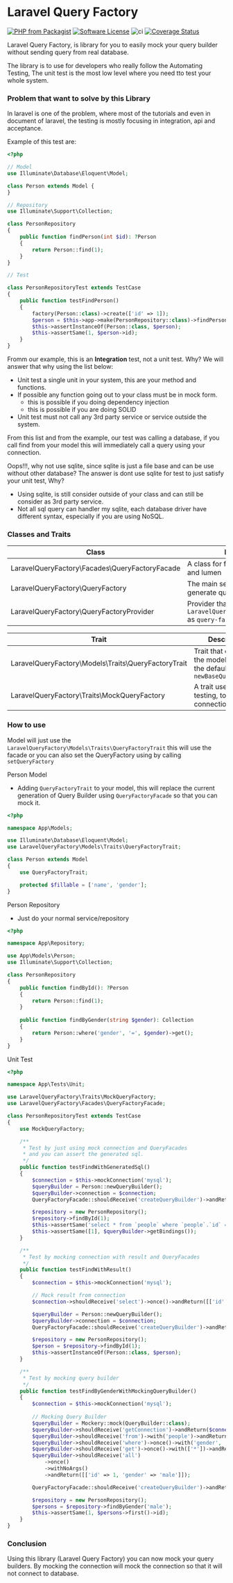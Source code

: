 # Laravel Query Factory

[![PHP from Packagist](https://img.shields.io/packagist/php-v/cydrickn/laravel-query-factory.svg)](https://packagist.org/packages/cydrickn/laravel-query-factory)
[![Software License](https://img.shields.io/packagist/l/cydrickn/laravel-query-factory.svg)](/LICENSE)
![ci](https://github.com/cydrickn/laravel-query-factory/workflows/ci/badge.svg?branch=master)
[![Coverage Status](https://coveralls.io/repos/github/cydrickn/laravel-query-factory/badge.svg?branch=master)](https://coveralls.io/github/cydrickn/laravel-query-factory?branch=master)

Laravel Query Factory, is library for you to  easily mock your
query builder without sending query from real database.

The library is to use for developers who really follow the Automating Testing,
The unit test is the most low level where you need tto test your whole system.

### Problem that want to solve by this Library

In laravel is one of the problem, where most of the tutorials and even
in document of laravel, the testing is mostly focusing in integration, api and acceptance.

Example of this test are:
```php
<?php

// Model
use Illuminate\Database\Eloquent\Model;

class Person extends Model {
}

// Repository
use Illuminate\Support\Collection;

class PersonRepository
{
    public function findPerson(int $id): ?Person
    {
        return Person::find(1);
    }
}

// Test

class PersonRepositoryTest extends TestCase
{
    public function testFindPerson()
    {
        factory(Person::class)->create(['id' => 1]);
        $person = $this->app->make(PersonRepository::class)->findPerson(1);
        $this->assertInstanceOf(Person::class, $person);
        $this->assertSame(1, $person->id);
    }
}
```

Fromm our example, this is an **Integration** test, not a unit test. Why?
We will answer that why using the list below:
* Unit test a single unit in your system, this are your method and functions.
* If possible any function going out to your class must be in mock form.
    - this is possible if you doing dependency injection
    - this is possible if you are doing SOLID
* Unit test must not call any 3rd party service or service outside the system.

From this list and from the example, our test was calling a database, if you call find from your model
this will immediately call a query using your connection.

Oops!!!, why not use sqlite, since sqlite is just a file base and can be use without other database?
The answer is dont use sqlite for test to just satisfy your unit test, Why?
* Using sqlite, is still consider outside of your class and can still be consider as 3rd party service.
* Not all sql query can handler my sqlite, each database driver have different syntax, especially if you are using
NoSQL.

### Classes and Traits

|Class|Description|
|-----|-----------|
|LaravelQueryFactory\Facades\QueryFactoryFacade|A class for facade use by laravel and lumen|
|LaravelQueryFactory\QueryFactory|The main service that will generate query builder|
|LaravelQueryFactory\QueryFactoryProvider|Provider that will register the `LaravelQueryFactory\QueryFactory` as `query-factory`|

|Trait|Description|
|-----|-----------|
|LaravelQueryFactory\Models\Traits\QueryFactoryTrait|Trait that can use by the model to replace the default `newBaseQueryBuilder`|
|LaravelQueryFactory\Traits\MockQueryFactory|A trait use for testing, to mock connection and pdo|

### How to use

Model will just use the `LaravelQueryFactory\Models\Traits\QueryFactoryTrait` this will use the facade or you can also
set the QueryFactory using by calling `setQueryFactory`

Person Model
- Adding `QueryFactoryTrait` to your model, this will replace the current generation of Query Builder
using `QueryFactoryFacade` so that you can mock it.
```php
<?php

namespace App\Models;

use Illuminate\Database\Eloquent\Model;
use LaravelQueryFactory\Models\Traits\QueryFactoryTrait;

class Person extends Model
{
    use QueryFactoryTrait;

    protected $fillable = ['name', 'gender'];
}
```

Person Repository
- Just do your normal service/repository
```php
<?php

namespace App\Repository;

use App\Models\Person;
use Illuminate\Support\Collection;

class PersonRepository
{
    public function findById(): ?Person
    {
        return Person::find(1);
    }
    
    public function findByGender(string $gender): Collection
    {
        return Person::where('gender', '=', $gender)->get();       
    }   
}
```

Unit Test
```php
<?php

namespace App\Tests\Unit;

use LaravelQueryFactory\Traits\MockQueryFactory;
use LaravelQueryFactory\Facades\QueryFactoryFacade;

class PersonRepositoryTest extends TestCase
{
    use MockQueryFactory;

    /**
     * Test by just using mock connection and QueryFacades
     * and you can assert the generated sql.
     */
    public function testFindWithGeneratedSql()
    {
        $connection = $this->mockConnection('mysql');
        $queryBuilder = Person::newQueryBuilder();
        $queryBuilder->connection = $connection;
        QueryFactoryFacade::shouldReceive('createQueryBuilder')->andReturn($queryBuilder);

        $repository = new PersonRepository();
        $repository->findById(1);
        $this->assertSame('select * from `people` where `people`.`id` = ? limit 1', $queryBuilder->toSql());
        $this->assertSame([1], $queryBuilder->getBindings());
    }

    /**
     * Test by mocking connection with result and QueryFacades
     */
    public function testFindWithResult()
    {
        $connection = $this->mockConnection('mysql');

        // Mock result from connection
        $connection->shouldReceive('select')->once()->andReturn([['id' => 1]]);

        $queryBuilder = Person::newQueryBuilder();
        $queryBuilder->connection = $connection;
        QueryFactoryFacade::shouldReceive('createQueryBuilder')->andReturn($queryBuilder);

        $repository = new PersonRepository();
        $person = $repository->findById(1);
        $this->assertInstanceOf(Person::class, $person);
    }

    /**
     * Test by mocking query builder
     */
    public function testFindByGenderWithMockingQueryBuilder()
    {
        $connection = $this->mockConnection('mysql');
        
        // Mocking Query Builder
        $queryBuilder = Mockery::mock(QueryBuilder::class);
        $queryBuilder->shouldReceive('getConnection')->andReturn($connection);
        $queryBuilder->shouldReceive('from')->with('people')->andReturnSelf();
        $queryBuilder->shouldReceive('where')->once()->with('gender', '=', 'male')->andReturnSelf();
        $queryBuilder->shouldReceive('get')->once()->with(['*'])->andReturnSelf();
        $queryBuilder->shouldReceive('all')
            ->once()
            ->withNoArgs()
            ->andReturn([['id' => 1, 'gender' => 'male']]);

        QueryFactoryFacade::shouldReceive('createQueryBuilder')->andReturn($queryBuilder);

        $repository = new PersonRepository();
        $persons = $repository->findByGender('male');
        $this->assertSame(1, $persons->first()->id);
    }
}
```

### Conclusion

Using this library (Laravel Query Factory) you can now mock your query builders.
By mocking the connection will mock the connection so that it will not connect to database.



